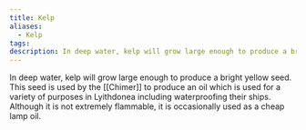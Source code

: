 ```yaml
---
title: Kelp
aliases:
  - Kelp
tags: 
description: In deep water, kelp will grow large enough to produce a bright yellow seed.
---
```

In deep water, kelp will grow large enough to produce a bright yellow seed. This seed is used by the [[Chimer]] to produce an oil which is used for a variety of purposes in Lyithdonea including waterproofing their ships. Although it is not extremely flammable, it is occasionally used as a cheap lamp oil.